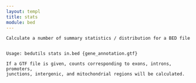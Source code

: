 ```yaml
---
layout: templ
title: stats
module: bed
---
```

    
    Calculate a number of summary statistics / distribution for a BED file
    
    
    Usage: bedutils stats in.bed {gene_annotation.gtf}
    
    If a GTF file is given, counts corresponding to exons, introns, promoters,
    junctions, intergenic, and mitochondrial regions will be calculated.
    
    

